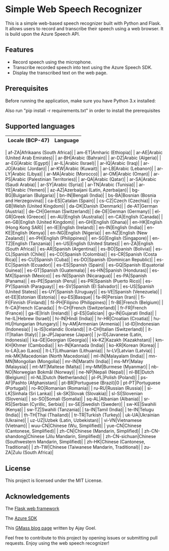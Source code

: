 # Simple Web Speech Recognizer

This is a simple web-based speech recognizer built with Python and Flask. It allows users to record and transcribe their speech using a web browser. It is build upon the Azure Speech API.

## Features

- Record speech using the microphone.
- Transcribe recorded speech into text using the Azure Speech SDK.
- Display the transcribed text on the web page.

## Prerequisites

Before running the application, make sure you have Python 3.x installed:

Also run "pip install -r requirements.txt" in order to install the prerequisites

## Supported languages

| Locale (BCP-47) | Language |
|-----------------|----------|

| af-ZA|Afrikaans (South Africa)|
| am-ET|Amharic (Ethiopia)|
| ar-AE|Arabic (United Arab Emirates)|
| ar-BH|Arabic (Bahrain)|
| ar-DZ|Arabic (Algeria)|
| ar-EG|Arabic (Egypt)|
| ar-IL|Arabic (Israel)|
| ar-IQ|Arabic (Iraq)|
| ar-JO|Arabic (Jordan)|
| ar-KW|Arabic (Kuwait)|
| ar-LB|Arabic (Lebanon)|
| ar-LY|Arabic (Libya)|
| ar-MA|Arabic (Morocco)|
| ar-OM|Arabic (Oman)|
| ar-PS|Arabic (Palestinian Territories)|
| ar-QA|Arabic (Qatar)|
| ar-SA|Arabic (Saudi Arabia)|
| ar-SY|Arabic (Syria)|
| ar-TN|Arabic (Tunisia)|
| ar-YE|Arabic (Yemen)|
| az-AZ|Azerbaijani (Latin, Azerbaijan)|
| bg-BG|Bulgarian (Bulgaria)|
| bn-IN|Bengali (India)|
| bs-BA|Bosnian (Bosnia and Herzegovina)|
| ca-ES|Catalan (Spain)|
| cs-CZ|Czech (Czechia)|
| cy-GB|Welsh (United Kingdom)|
| da-DK|Danish (Denmark)|
| de-AT|German (Austria)|
| de-CH|German (Switzerland)|
| de-DE|German (Germany)|
| el-GR|Greek (Greece)|
| en-AU|English (Australia)|
| en-CA|English (Canada)|
| en-GB|English (United Kingdom)|
| en-GH|English (Ghana)|
| en-HK|English (Hong Kong SAR)|
| en-IE|English (Ireland)|
| en-IN|English (India)|
| en-KE|English (Kenya)|
| en-NG|English (Nigeria)|
| en-NZ|English (New Zealand)|
| en-PH|English (Philippines)|
| en-SG|English (Singapore)|
| en-TZ|English (Tanzania)|
| en-US|English (United States)|
| en-ZA|English (South Africa)|
| es-AR|Spanish (Argentina)|
| es-BO|Spanish (Bolivia)|
| es-CL|Spanish (Chile)|
| es-CO|Spanish (Colombia)|
| es-CR|Spanish (Costa Rica)|
| es-CU|Spanish (Cuba)|
| es-DO|Spanish (Dominican Republic)|
| es-EC|Spanish (Ecuador)|
| es-ES|Spanish (Spain)|
| es-GQ|Spanish (Equatorial Guinea)|
| es-GT|Spanish (Guatemala)|
| es-HN|Spanish (Honduras)|
| es-MX|Spanish (Mexico)|
| es-NI|Spanish (Nicaragua)|
| es-PA|Spanish (Panama)|
| es-PE|Spanish (Peru)|
| es-PR|Spanish (Puerto Rico)|
| es-PY|Spanish (Paraguay)|
| es-SV|Spanish (El Salvador)|
| es-US|Spanish (United States)|
| es-UY|Spanish (Uruguay)|
| es-VE|Spanish (Venezuela)|
| et-EE|Estonian (Estonia)|
| eu-ES|Basque|
| fa-IR|Persian (Iran)|
| fi-FI|Finnish (Finland)|
| fil-PH|Filipino (Philippines)|
| fr-BE|French (Belgium)|
| fr-CA|French (Canada)|
| fr-CH|French (Switzerland)|
| fr-FR|French (France)|
| ga-IE|Irish (Ireland)|
| gl-ES|Galician|
| gu-IN|Gujarati (India)|
| he-IL|Hebrew (Israel)|
| hi-IN|Hindi (India)|
| hr-HR|Croatian (Croatia)|
| hu-HU|Hungarian (Hungary)|
| hy-AM|Armenian (Armenia)|
| id-ID|Indonesian (Indonesia)|
| is-IS|Icelandic (Iceland)|
| it-CH|Italian (Switzerland)|
| it-IT|Italian (Italy)|
| ja-JP|Japanese (Japan)|
| jv-ID|Javanese (Latin, Indonesia)|
| ka-GE|Georgian (Georgia)|
| kk-KZ|Kazakh (Kazakhstan)|
| km-KH|Khmer (Cambodia)|
| kn-IN|Kannada (India)|
| ko-KR|Korean (Korea)|
| lo-LA|Lao (Laos)|
| lt-LT|Lithuanian (Lithuania)|
| lv-LV|Latvian (Latvia)|
| mk-MK|Macedonian (North Macedonia)|
| ml-IN|Malayalam (India)|
| mn-MN|Mongolian (Mongolia)|
| mr-IN|Marathi (India)|
| ms-MY|Malay (Malaysia)|
| mt-MT|Maltese (Malta)|
| my-MM|Burmese (Myanmar)|
| nb-NO|Norwegian Bokmål (Norway)|
| ne-NP|Nepali (Nepal)|
| nl-BE|Dutch (Belgium)|
| nl-NL|Dutch (Netherlands)|
| pl-PL|Polish (Poland)|
| ps-AF|Pashto (Afghanistan)|
| pt-BR|Portuguese (Brazil)|0
| pt-PT|Portuguese (Portugal)|
| ro-RO|Romanian (Romania)|
| ru-RU|Russian (Russia)|
| si-LK|Sinhala (Sri Lanka)|
| sk-SK|Slovak (Slovakia)|
| sl-SI|Slovenian (Slovenia)|
| so-SO|Somali (Somalia)|
| sq-AL|Albanian (Albania)|
| sr-RS|Serbian (Cyrillic, Serbia)|
| sv-SE|Swedish (Sweden)|
| sw-KE|Swahili (Kenya)|
| sw-TZ|Swahili (Tanzania)|
| ta-IN|Tamil (India)|
| te-IN|Telugu (India)|
| th-TH|Thai (Thailand)|
| tr-TR|Turkish (Turkey)|
| uk-UA|Ukrainian (Ukraine)|
| uz-UZ|Uzbek (Latin, Uzbekistan)|
| vi-VN|Vietnamese (Vietnam)|
| wuu-CN|Chinese (Wu, Simplified)|
| yue-CN|Chinese (Cantonese, Simplified)|
| zh-CN|Chinese (Mandarin, Simplified)|
| zh-CN-shandong|Chinese (Jilu Mandarin, Simplified)|
| zh-CN-sichuan|Chinese (Southwestern Mandarin, Simplified)|
| zh-HK|Chinese (Cantonese, Traditional)|
| zh-TW|Chinese (Taiwanese Mandarin, Traditional)|
| zu-ZA|Zulu (South Africa)|

## License
This project is licensed under the MIT License.

## Acknowledgements
The [Flask web framework](https://flask.palletsprojects.com/en/2.3.x/)

The [Azure SDK](https://azure.microsoft.com/en-us/products/cognitive-services/speech-services/)

This [GMass blog page](https://www.gmass.co/blog/record-audio-mobile-web-page-ios-android/) written by Ajay Goel.


Feel free to contribute to this project by opening issues or submitting pull requests. Enjoy using the web speech recognizer!
